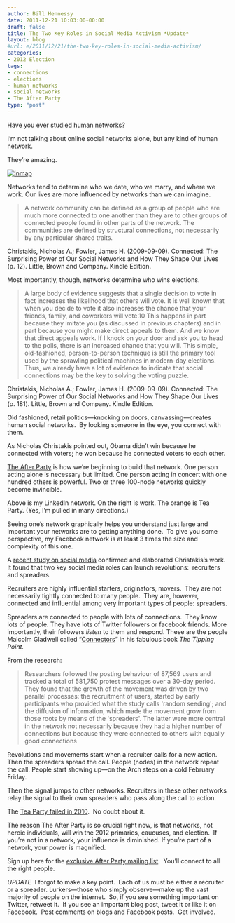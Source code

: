 ```yaml
---
author: Bill Hennessy
date: 2011-12-21 10:03:00+00:00
draft: false
title: The Two Key Roles in Social Media Activism *Update*
layout: blog
#url: e/2011/12/21/the-two-key-roles-in-social-media-activism/
categories:
- 2012 Election
tags:
- connections
- elections
- human networks
- social networks
- The After Party
type: "post"
---
```


Have you ever studied human networks?

I’m not talking about online social networks alone, but any kind of human network.

They’re amazing.

[![inmap](https://hennessysview.com/wp-content/uploads/2011/12/inmap_thumb.gif)
](https://hennessysview.com/wp-content/uploads/2011/12/inmap.gif)

Networks tend to determine who we date, who we marry, and where we work. Our lives are more influenced by networks than we can imagine.



> A network community can be defined as a group of people who are much more connected to one another than they are to other groups of connected people found in other parts of the network. The communities are defined by structural connections, not necessarily by any particular shared traits.

Christakis, Nicholas A.; Fowler, James H. (2009-09-09). Connected: The Surprising Power of Our Social Networks and How They Shape Our Lives (p. 12). Little, Brown and Company. Kindle Edition.



Most importantly, though, networks determine who wins elections.



> A large body of evidence suggests that a single decision to vote in fact increases the likelihood that others will vote. It is well known that when you decide to vote it also increases the chance that your friends, family, and coworkers will vote.10 This happens in part because they imitate you (as discussed in previous chapters) and in part because you might make direct appeals to them. And we know that direct appeals work. If I knock on your door and ask you to head to the polls, there is an increased chance that you will. This simple, old-fashioned, person-to-person technique is still the primary tool used by the sprawling political machines in modern-day elections. Thus, we already have a lot of evidence to indicate that social connections may be the key to solving the voting puzzle.

Christakis, Nicholas A.; Fowler, James H. (2009-09-09). Connected: The Surprising Power of Our Social Networks and How They Shape Our Lives (p. 181). Little, Brown and Company. Kindle Edition.



Old fashioned, retail politics—knocking on doors, canvassing—creates human social networks.  By looking someone in the eye, you connect with them.

As Nicholas Christakis pointed out, Obama didn’t win because he connected with voters; he won because he connected voters to each other.

[The After Party](https://stlouisteaparty.com/category/the-after-party/) is how we’re beginning to build that network. One person acting alone is necessary but limited. One person acting in concert with one hundred others is powerful. Two or three 100-node networks quickly become invincible.

Above is my LinkedIn network. On the right is work. The orange is Tea Party. (Yes, I’m pulled in many directions.)

Seeing one’s network graphically helps you understand just large and important your networks are to getting anything done.  To give you some perspective, my Facebook network is at least 3 times the size and complexity of this one.

A [recent study on social media](https://www.sciencedaily.com/releases/2011/12/111220194345.htm) confirmed and elaborated Christakis’s work. It found that two key social media roles can launch revolutions:  recruiters and spreaders.

Recruiters are highly influential starters, originators, movers.  They are not necessarily tightly connected to many people.  They are, however, connected and influential among very important types of people: spreaders.

Spreaders are connected to people with lots of connections.  They know lots of people. They have lots of Twitter followers or facebook friends. More importantly, their followers _listen_ to them and respond. These are the people Malcolm Gladwell called “[Connectors](https://www.gladwell.com/tippingpoint/tp_excerpt2.html)” in his fabulous book _The Tipping Point._

From the research:



> Researchers followed the posting behaviour of 87,569 users and tracked a total of 581,750 protest messages over a 30-day period. They found that the growth of the movement was driven by two parallel processes: the recruitment of users, started by early participants who provided what the study calls 'random seeding'; and the diffusion of information, which made the movement grow from those roots by means of the 'spreaders'. The latter were more central in the network not necessarily because they had a higher number of connections but because they were connected to others with equally good connections



Revolutions and movements start when a recruiter calls for a new action. Then the spreaders spread the call. People (nodes) in the network repeat the call. People start showing up—on the Arch steps on a cold February Friday.

Then the signal jumps to other networks. Recruiters in these other networks relay the signal to their own spreaders who pass along the call to action.

The [Tea Party failed in 2010](https://stlouisteaparty.com/2011/12/20/the-tea-party-failed-in-2010/).  No doubt about it.

The reason The After Party is so crucial right now, is that networks, not heroic individuals, will win the 2012 primaries, caucuses, and election.  If you’re not in a network, your influence is diminished. If you’re part of a network, your power is magnified.

Sign up here for the [exclusive After Party mailing list](https://eepurl.com/fThsX).  You’ll connect to all the right people.

_UPDATE_  I forgot to make a key point.  Each of us must be either a recruiter or a spreader. Lurkers—those who simply observe—make up the vast majority of people on the internet.  So, if you see something important on Twitter, retweet it.  If you see an important blog post, tweet it or like it on Facebook.  Post comments on blogs and Facebook posts.  Get involved.
